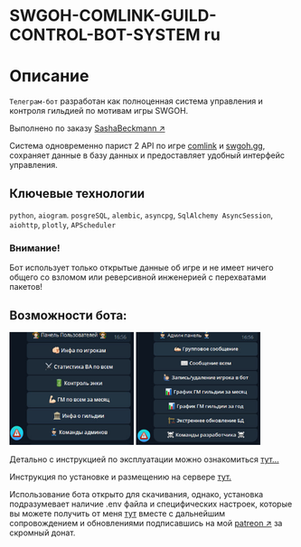 # SWGOH-COMLINK-GUILD-CONTROL-BOT-SYSTEM ru

# Описание
`Телеграм-бот` разработан как полноценная система управления и контроля гильдией по мотивам игры SWGOH.  

Выполнено по заказу [SashaBeckmann &#8599;](https://t.me/SashaBeckmann)  

Система одновременно парист 2 API по игре [comlink](https://github.com/swgoh-utils/swgoh-comlink) и [swgoh.gg](http://api.swgoh.gg/),
сохраняет данные в базу данных и предоставляет удобный интерфейс управления.
## Ключевые технологии
`python`, `aiogram`. `posgreSQL`, `alembic`, `asyncpg`, `SqlAlchemy AsyncSession`, `aiohttp`, `plotly`, `APScheduler`

### Внимание!
Бот использует только открытые данные об игре и не имеет ничего общего со взломом или реверсивной инженерией с перехватами пакетов!

## Возможности бота:
<img src="readme_docs/media/members_use.jpg" width="220" height="200"> <img src="readme_docs/media/admin_use.jpg" width="220" height="200">

Детально с инструкцией по эксплуатации можно ознакомиться [тут...](readme_docs/expluatation.md)

Инструкция по установке и размещению на сервере [тут.](readme_docs/installation.md)  

Использование бота открыто для скачивания, однако, установка подразумевает наличие .env файла и специфических настроек,
которые вы можете получить от меня [тут](readme_docs/env.md) вместе с дальнейшим сопровождением и обновлениями подписавшись на мой [patreon &#8599;](https://patreon.com/Shtierlitz) за скромный донат. 




